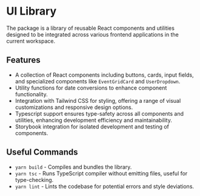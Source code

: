 # UI Library

The package is a library of reusable React components and utilities designed to be integrated across various frontend applications in the current workspace.

## Features

- A collection of React components including buttons, cards, input fields, and specialized components like `EventGridCard` and `UserDropdown`.
- Utility functions for date conversions to enhance component functionality.
- Integration with Tailwind CSS for styling, offering a range of visual customizations and responsive design options.
- Typescript support ensures type-safety across all components and utilities, enhancing development efficiency and maintainability.
- Storybook integration for isolated development and testing of components.

## Useful Commands

- `yarn build` - Compiles and bundles the library.
- `yarn tsc` - Runs TypeScript compiler without emitting files, useful for type-checking.
- `yarn lint` - Lints the codebase for potential errors and style deviations.
